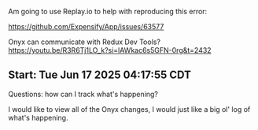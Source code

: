 
Am going to use Replay.io to help with reproducing this error:

https://github.com/Expensify/App/issues/63577


Onyx can communicate with Redux Dev Tools? 
https://youtu.be/R3R6Tj1LO_k?si=lAWkac6s5GFN-0rg&t=2432


## Start: Tue Jun 17 2025 04:17:55 CDT

Questions: how can I track what's happening?

I would like to view all of the Onyx changes, I would just like a big ol' log of what's happening.

